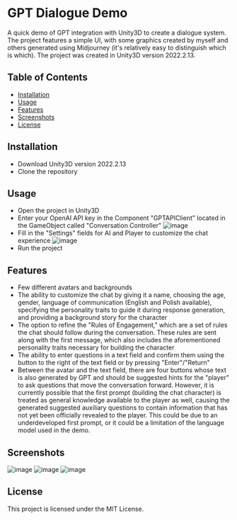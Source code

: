 ﻿# GPT Dialogue Demo

A quick demo of GPT integration with Unity3D to create a dialogue system. The project features a simple UI, with some graphics created by myself and others generated using Midjourney (it's relatively easy to distinguish which is which). The project was created in Unity3D version 2022.2.13.

## Table of Contents

- [Installation](#installation)
- [Usage](#usage)
- [Features](#features)
- [Screenshots](#screenshots)
- [License](#license)

## Installation

- Download Unity3D version 2022.2.13
- Clone the repository

## Usage

- Open the project in Unity3D
- Enter your OpenAI API key in the Component "GPTAPIClient" located in the GameObject called "Conversation Controller"
![image](https://user-images.githubusercontent.com/62375514/233845762-fe36744e-9edc-4784-b0e6-963748e79574.png)
- Fill in the "Settings" fields for AI and Player to customize the chat experience
![image](https://user-images.githubusercontent.com/62375514/233845791-1c1122c8-6190-48ce-bf3b-fe50bd1ec79c.png)
- Run the project

## Features

- Few different avatars and backgrounds
- The ability to customize the chat by giving it a name, choosing the age, gender, language of communication (English and Polish available), specifying the personality traits to guide it during response generation, and providing a background story for the character
- The option to refine the "Rules of Engagement," which are a set of rules the chat should follow during the conversation. These rules are sent along with the first message, which also includes the aforementioned personality traits necessary for building the character
- The ability to enter questions in a text field and confirm them using the button to the right of the text field or by pressing "Enter"/"Return"
- Between the avatar and the text field, there are four buttons whose text is also generated by GPT and should be suggested hints for the "player" to ask questions that move the conversation forward. However, it is currently possible that the first prompt (building the chat character) is treated as general knowledge available to the player as well, causing the generated suggested auxiliary questions to contain information that has not yet been officially revealed to the player. This could be due to an underdeveloped first prompt, or it could be a limitation of the language model used in the demo.

## Screenshots
![image](https://user-images.githubusercontent.com/62375514/233845931-caafdecf-896c-4152-b029-c996f95b8f82.png)
![image](https://user-images.githubusercontent.com/62375514/233846089-570f9012-879c-4cc0-ac25-1ee26ee47373.png)
![image](https://user-images.githubusercontent.com/62375514/233846183-cb258198-a2fb-46f3-8f15-81ad750d0707.png)


## License

This project is licensed under the MIT License.
